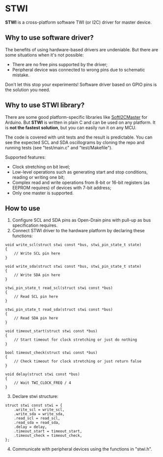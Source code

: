 # STWI
**STWI** is a cross-platform software TWI (or I2C) driver for master device.

## Why to use software driver?
The benefits of using hardware-based drivers are undeniable. But there are some situations when it's not possible:
- There are no free pins supported by the driver;
- Peripheral device was connected to wrong pins due to schematic mistake.

Don't let this stop your experiments! Software driver based on GPIO pins is the solution you need.

## Why to use STWI library?
There are some good platform-specific libraries like [SoftI2CMaster](https://github.com/felias-fogg/SoftI2CMaster) for Arduino. But **STWI** is written in plain C and can be used on any platform. It is **not the fastest solution**, but you can easily run it on any MCU.

The code is covered with unit tests and the result is predictable. You can see the expected SCL and SDA oscillograms by cloning the repo and running tests (see "test/main.c" and "test/Makefile").

Supported features:
- Clock stretching on bit level;
- Low-level operations such as generating start and stop conditions, reading or writing one bit;
- Complex read and write operations from 8-bit or 16-bit registers (as EEPROM requires) of devices with 7-bit address;
- Only one master is supported.

## How to use
1. Configure SCL and SDA pins as Open-Drain pins with pull-up as bus specification requires.
2. Connect STWI driver to the hardware platform by declaring these functions:
```
void write_scl(struct stwi const *bus, stwi_pin_state_t state)
{
    // Write SCL pin here
}

void write_sda(struct stwi const *bus, stwi_pin_state_t state)
{
    // Write SDA pin here
}

stwi_pin_state_t read_scl(struct stwi const *bus)
{
    // Read SCL pin here
}

stwi_pin_state_t read_sda(struct stwi const *bus)
{
    // Read SDA pin here
}

void timeout_start(struct stwi const *bus)
{
    // Start timeout for clock stretching or just do nothing
}

bool timeout_check(struct stwi const *bus)
{
    // Check timeout for clock stretching or just return false
}

void delay(struct stwi const *bus)
{
    // Wait TWI_CLOCK_FREQ / 4
}
```
3. Declare stwi structure:
```
struct stwi const stwi = {
    .write_scl = write_scl,
    .write_sda = write_sda,
    .read_scl = read_scl,
    .read_sda = read_sda,
    .delay = delay,
    .timeout_start = timeout_start,
    .timeout_check = timeout_check,
};
```
4. Communicate with peripheral devices using the functions in "stwi.h".
